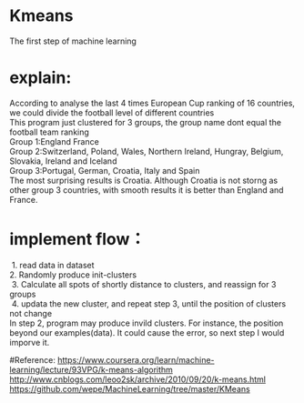 # Kmeans
The first step of machine learning
# explain:
  According to analyse the last 4 times European Cup ranking of 16 countries, we could divide the football level of different countries<br>
  This program just clustered for 3 groups, the group name dont equal the football team ranking<br>
  Group 1:England France<br>
  Group 2:Switzerland, Poland, Wales, Northern Ireland, Hungray, Belgium, Slovakia, Ireland and Iceland<br>
  Group 3:Portugal, German, Croatia, Italy and Spain<br>
The most surprising results is Croatia. Although Croatia is not storng as other group 3 countries, with smooth results it is better than England and France.<br>

# implement flow：
  1. read data in dataset<br>
  2. Randomly produce init-clusters<br>
  3. Calculate all spots of shortly distance to clusters, and reassign for 3 groups <br>
  4. updata the new cluster, and repeat step 3, until the position of clusters not change<br>
In step 2, program may produce invild clusters. For instance, the position beyond our examples(data). It could cause the error, so next step I would imporve it.<br>
  
#Reference:
https://www.coursera.org/learn/machine-learning/lecture/93VPG/k-means-algorithm <br>
http://www.cnblogs.com/leoo2sk/archive/2010/09/20/k-means.html  <br>
https://github.com/wepe/MachineLearning/tree/master/KMeans <br>
